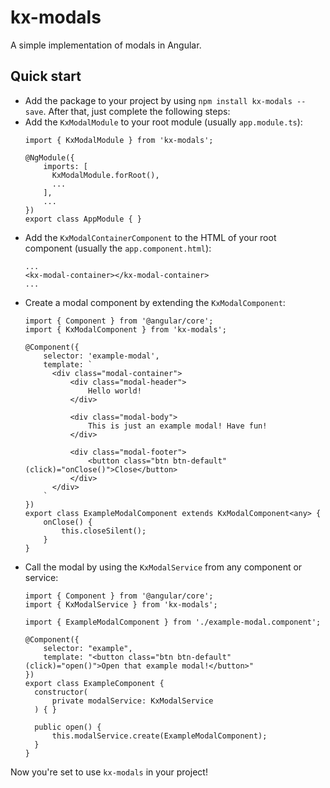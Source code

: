 # kx-modals
A simple implementation of modals in Angular.

## Quick start
* Add the package to your project by using ``npm install kx-modals --save``. After that, just complete the following steps:
* Add the ``KxModalModule`` to your root module (usually ``app.module.ts``):
  ```
  import { KxModalModule } from 'kx-modals';

  @NgModule({
      imports: [
        KxModalModule.forRoot(),
        ...
      ],
      ...
  })
  export class AppModule { }
  ```
* Add the ``KxModalContainerComponent`` to the HTML of your root component (usually the ``app.component.html``):
  ```
  ...
  <kx-modal-container></kx-modal-container>
  ...
  ```
* Create a modal component by extending the ``KxModalComponent``:
  ```
  import { Component } from '@angular/core';
  import { KxModalComponent } from 'kx-modals';

  @Component({
      selector: 'example-modal',
      template: `
        <div class="modal-container">
            <div class="modal-header">
                Hello world!
            </div>

            <div class="modal-body">
                This is just an example modal! Have fun!
            </div>

            <div class="modal-footer">
                <button class="btn btn-default" (click)="onClose()">Close</button>
            </div>
        </div>
      `
  })
  export class ExampleModalComponent extends KxModalComponent<any> {
      onClose() {
          this.closeSilent();
      }
  }
  ```
* Call the modal by using the ``KxModalService`` from any component or service:
  ```
  import { Component } from '@angular/core';
  import { KxModalService } from 'kx-modals';

  import { ExampleModalComponent } from './example-modal.component';

  @Component({
      selector: "example",
      template: "<button class="btn btn-default" (click)="open()">Open that example modal!</button>"
  })
  export class ExampleComponent {
    constructor(
        private modalService: KxModalService
    ) { }

    public open() {
        this.modalService.create(ExampleModalComponent);
    }
  }
  ```

Now you're set to use ``kx-modals`` in your project!